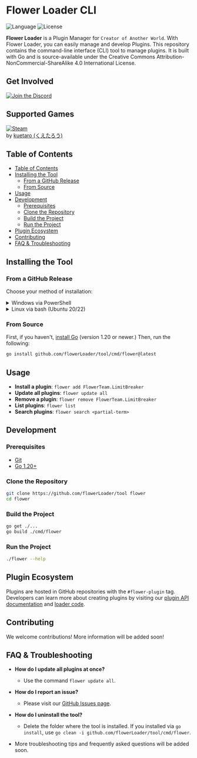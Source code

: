 <h1>Flower Loader CLI</h1>

![Language](https://img.shields.io/badge/Language-Go_1.20+-blue?style=for-the-badge&logo=go)
![License](https://img.shields.io/badge/License-CC_BY--NC--SA_4.0-yellowgreen?style=for-the-badge&logo=creativecommons)

**Flower Loader** is a Plugin Manager for `Creator of Another World`. With Flower Loader, you can easily manage and develop Plugins. This repository contains the command-line interface (CLI) tool to manage plugins. It is built with Go and is source-available under the Creative Commons Attribution-NonCommercial-ShareAlike 4.0 International License.

<h2>Get Involved</h2>

[![Join the Discord](https://img.shields.io/discord/1239786034561028136?color=5865F2&label=Join+The+Discord&logo=discord&style=for-the-badge)](https://discord.gg/kHSEXyawFY)

<h2>Supported Games</h2>

[![Steam](https://img.shields.io/badge/Steam-Creator_Of_Another_World-1b2838?style=for-the-badge&logo=steam)](https://store.steampowered.com/app/2761610/Creator_of_Another_World/)  
by [kuetaro (くえたろう)](https://store.steampowered.com/curator/44822906)

## Table of Contents

- [Table of Contents](#table-of-contents)
- [Installing the Tool](#installing-the-tool)
  - [From a GitHub Release](#from-a-github-release)
  - [From Source](#from-source)
- [Usage](#usage)
- [Development](#development)
  - [Prerequisites](#prerequisites)
  - [Clone the Repository](#clone-the-repository)
  - [Build the Project](#build-the-project)
  - [Run the Project](#run-the-project)
- [Plugin Ecosystem](#plugin-ecosystem)
- [Contributing](#contributing)
- [FAQ \& Troubleshooting](#faq--troubleshooting)

## Installing the Tool

### From a GitHub Release

Choose your method of installation:

<details>
<summary>Windows via PowerShell</summary>

```powershell
$INSTALL_DIR = "C:\Program Files\flower"

# Extract the archive
Expand-Archive `
  -DestinationPath $INSTALL_DIR `
  -Path flower_*.zip `
  -Force

# Add to PATH
$env:Path += ";$INSTALL_DIR"

# Check if it's installed
flower --version
```
</details>

<details>
<summary>Linux via bash (Ubuntu 20/22)</summary>

```bash
INSTALL_DIR="/usr/local/bin/flower"

# Extract the archive
sudo unzip flower_*.zip -d $INSTALL_DIR

# Add to PATH
echo "export PATH=\$PATH:$INSTALL_DIR" >> ~/.profile
source ~/.profile

# Check if it's installed
flower --version
```
</details>

### From Source

First, if you haven't, [install Go](https://golang.org/doc/install) (version 1.20 or newer.) Then, run the following:

```bash
go install github.com/flowerLoader/tool/cmd/flower@latest
```

## Usage

- **Install a plugin**: `flower add FlowerTeam.LimitBreaker`
- **Update all plugins**: `flower update all`
- **Remove a plugin**: `flower remove FlowerTeam.LimitBreaker`
- **List plugins**: `flower list`
- **Search plugins**: `flower search <partial-term>`

## Development

### Prerequisites

- [Git](https://git-scm.com/downloads)
- [Go 1.20+](https://golang.org/doc/install)

### Clone the Repository

```bash
git clone https://github.com/flowerLoader/tool flower
cd flower
```

### Build the Project

```bash
go get ./...
go build ./cmd/flower
```

### Run the Project

```bash
./flower --help
```

## Plugin Ecosystem

Plugins are hosted in GitHub repositories with the `#flower-plugin` tag. Developers can learn more about creating plugins by visiting our [plugin API documentation](https://github.com/flowerLoader/api) and [loader code](https://github.com/flowerLoader/core).

## Contributing

We welcome contributions! More information will be added soon!

## FAQ & Troubleshooting

- **How do I update all plugins at once?**
  - Use the command `flower update all`.
  
- **How do I report an issue?**
  - Please visit our [GitHub Issues page](https://github.com/flowerLoader/tool/issues).

- **How do I uninstall the tool?**
  - Delete the folder where the tool is installed. If you installed via `go install`, use `go clean -i github.com/flowerLoader/tool/cmd/flower`.

- More troubleshooting tips and frequently asked questions will be added soon.
